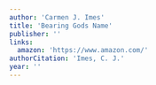 ```yaml
---
author: 'Carmen J. Imes'
title: 'Bearing Gods Name'
publisher: ''
links:
  amazon: 'https://www.amazon.com/'
authorCitation: 'Imes, C. J.'
year: ''
---
```


